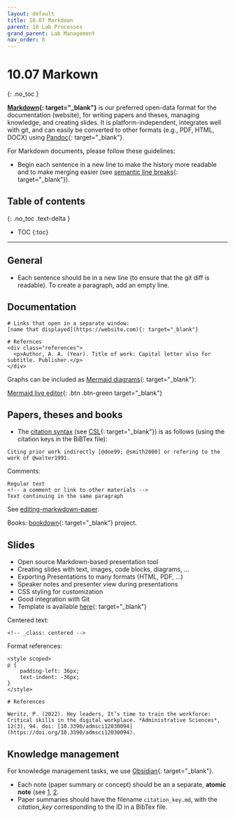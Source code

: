 ```yaml
---
layout: default
title: 10.07 Markdown
parent: 10 Lab Processes
grand_parent: Lab Management
nav_order: 8
---
```


# 10.07 Markown
{: .no_toc }

**[Markdown](https://www.markdownguide.org/){: target="_blank"}** is our preferred open-data format for the documentation (website), for writing papers and theses, managing knowledge, and creating slides. It is platform-independent, integrates well with git, and can easily be converted to other formats (e.g., PDF, HTML, DOCX) using [Pandoc](https://pandoc.org/){: target="_blank"}.

For Markdown documents, please follow these guidelines:

- Begin each sentence in a new line to make the history more readable and to make merging easier (see [semantic line breaks](https://sembr.org/){: target="_blank"}).

## Table of contents
{: .no_toc .text-delta }

- TOC
{:toc}

--- 

## General

- Each sentence should be in a new line (to ensure that the git diff is readable). To create a paragraph, add an empty line.

## Documentation

```
# Links that open in a separate window:
[name that displayed](https://website.com){: target="_blank"}

# Refernces
<div class="references">
  <p>Author, A. A. (Year). Title of work: Capital letter also for subtitle. Publisher.</p>
</div>
```

Graphs can be included as [Mermaid diagrams](https://mermaid.js.org/syntax/flowchart.html){: target="_blank"}:

[Mermaid live editor](https://mermaid.live/edit){: .btn .btn-green target="_blank"}

## Papers, theses and books

- The [citation syntax](https://pandoc.org/MANUAL.html#citation-syntax) (see [CSL](https://citationstyles.org/){: target="_blank"}) is as follows (using the citation keys in the BiBTex file):

```
Citing prior work indirectly [@doe99; @smith2000] or refering to the work of @walter1991.
```
Comments:

```
Regular text
<!-- a comment or link to other materials -->
Text continuing in the same paragraph
```

See [editing-markwdown-paper](https://github.com/digital-work-lab/paper-template/blob/main/CONTRIBUTING.md#editing-the-paper).

Books: [bookdown](https://bookdown.org/yihui/bookdown/){: target="_blank"} project.

## Slides

- Open source Markdown-based presentation tool
- Creating slides with text, images, code blocks, diagrams, ...
- Exporting Presentations to many formats (HTML, PDF, ...)
- Speaker notes and presenter view during presentations
- CSS styling for customization
- Good integration with Git
- Template is available [here](https://github.com/digital-work-lab/slides){: target="_blank"}

Centered text:

```
<!-- _class: centered -->
```

Format references:

```
<style scoped>
p {
    padding-left: 36px;
    text-indent: -36px;
}
</style>

# References

Weritz, P. (2022). Hey leaders, It’s time to train the workforce: Critical skills in the digital workplace. *Administrative Sciences*, 12(3), 94. doi: [10.3390/admsci12030094](https://doi.org/10.3390/admsci12030094).

```

## Knowledge management

For knowledge management tasks, we use [Obsidian](https://obsidian.md/){: target="_blank"}.

- Each note (paper summary or concept) should be an a separate, **atomic note** (see [1](https://zettelkasten.de/overview/), [2](https://forum.obsidian.md/t/12-principles-for-using-zettelkasten/51679).
- Paper summaries should have the filename `citation_key.md`, with the *citation_key* corresponding to the ID in a BibTex file. 
